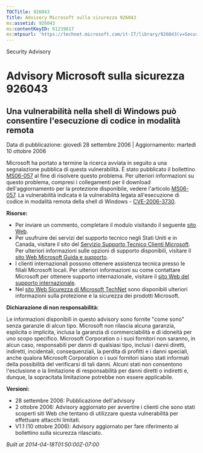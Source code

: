 ```yaml
---
TOCTitle: 926043
Title: Advisory Microsoft sulla sicurezza 926043
ms:assetid: 926043
ms:contentKeyID: 61239817
ms:mtpsurl: 'https://technet.microsoft.com/it-IT/library/926043(v=Security.10)'
---
```


Security Advisory

Advisory Microsoft sulla sicurezza 926043
=========================================

Una vulnerabilità nella shell di Windows può consentire l'esecuzione di codice in modalità remota
-------------------------------------------------------------------------------------------------

Data di pubblicazione: giovedì 28 settembre 2006 | Aggiornamento: martedì 10 ottobre 2006

Microsoft ha portato a termine la ricerca avviata in seguito a una segnalazione pubblica di questa vulnerabilità. È stato pubblicato il bollettino [MS06-057](http://technet.microsoft.com/security/bulletin/ms06-057) al fine di risolvere questo problema. Per ulteriori informazioni su questo problema, compresi i collegamenti per il download dell'aggiornamento per la protezione disponibile, vedere l'articolo [MS06-057](http://technet.microsoft.com/security/bulletin/ms06-057). La vulnerabilità indicata è la vulnerabilità legata all'esecuzione di codice in modalità remota della shell di Windows - [CVE-2006-3730](http://www.cve.mitre.org/cgi-bin/cvename.cgi?name=cve-2006-3730).

**Risorse:**

-   Per inviare un commento, completare il modulo visitando il seguente [sito Web](https://support.microsoft.com/common/survey.aspx?scid=sw;en;1257&amp;showpage=1&amp;ws=technet&amp;sd=tech).
-   Per usufruire dei servizi del supporto tecnico negli Stati Uniti e in Canada, visitare il sito del [Servizio Supporto Tecnico Clienti Microsoft](http://go.microsoft.com/fwlink/?linkid=21131). Per ulteriori informazioni sulle opzioni di supporto disponibili, visitare il [sito Web Microsoft Guida e supporto](http://support.microsoft.com/).
-   I clienti internazionali possono ottenere assistenza tecnica presso le filiali Microsoft locali. Per ulteriori informazioni su come contattare Microsoft per ottenere supporto internazionale, visitare il [sito Web del supporto internazionale](http://go.microsoft.com/fwlink/?linkid=21155).
-   Nel [sito Web Sicurezza di Microsoft TechNet](http://www.microsoft.com/italy/technet/security/default.mspx) sono disponibili ulteriori informazioni sulla protezione e la sicurezza dei prodotti Microsoft.

**Dichiarazione di non responsabilità:**

Le informazioni disponibili in questo advisory sono fornite "come sono" senza garanzie di alcun tipo. Microsoft non rilascia alcuna garanzia, esplicita o implicita, inclusa la garanzia di commerciabilità e di idoneità per uno scopo specifico. Microsoft Corporation o i suoi fornitori non saranno, in alcun caso, responsabili per danni di qualsiasi tipo, inclusi i danni diretti, indiretti, incidentali, consequenziali, la perdita di profitti e i danni speciali, anche qualora Microsoft Corporation o i suoi fornitori siano stati informati della possibilità del verificarsi di tali danni. Alcuni stati non consentono l'esclusione o la limitazione di responsabilità per danni diretti o indiretti e, dunque, la sopracitata limitazione potrebbe non essere applicabile.

**Versioni:**

-   28 settembre 2006: Pubblicazione dell'advisory
-   2 ottobre 2006: Advisory aggiornato per avvertire i clienti che sono stati scoperti siti Web che tentano di utilizzare questa vulnerabilità per effettuare attacchi limitati.
-   V1.1 (10 ottobre 2006): Advisory aggiornato per fare riferimento al bollettino sulla sicurezza rilasciato.

*Built at 2014-04-18T01:50:00Z-07:00*
